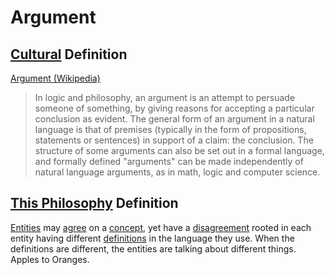 # Argument

## [Cultural](./culture.md) Definition

<a href="http://en.wikipedia.org/wiki/Argument" target="_blank">Argument (Wikipedia)</a>

> In logic and philosophy, an argument is an attempt to persuade someone of something, by giving reasons for accepting a particular conclusion as evident. The general form of an argument in a natural language is that of premises (typically in the form of propositions, statements or sentences) in support of a claim: the conclusion. The structure of some arguments can also be set out in a formal language, and formally defined "arguments" can be made independently of natural language arguments, as in math, logic and computer science.

## [This Philosophy](./this-philosophy.md) Definition

[Entities](./entity.md) may [agree](./agree.md) on a [concept](./concept.md), yet have a [disagreement](./disagreement.md) rooted in each entity having different [definitions](./definition.md) in the language they use. When the definitions are different, the entities are talking about different things. Apples to Oranges.
